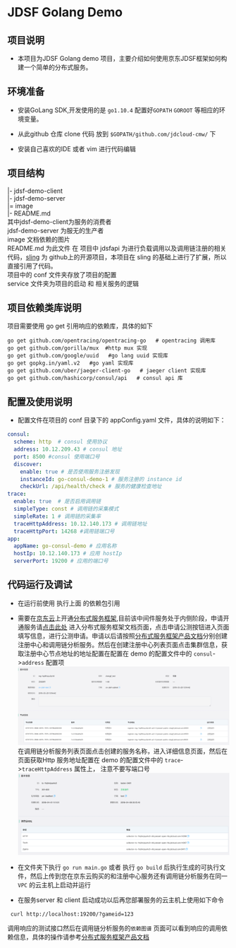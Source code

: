 # JDSF Golang Demo

## 项目说明

* 本项目为JDSF Golang demo 项目，主要介绍如何使用京东JDSF框架如何构建一个简单的分布式服务。

## 环境准备

* 安装GoLang SDK,开发使用的是 `go1.10.4` 配置好`GOPATH` `GOROOT` 等相应的环境变量。

* 从此github 仓库 clone 代码 放到 `$GOPATH/github.com/jdcloud-cmw/` 下

* 安装自己喜欢的IDE 或者 vim 进行代码编辑

## 项目结构

|- jdsf-demo-client  
|- jdsf-demo-server  
|= image  
|- README.md  
其中jdsf-demo-client为服务的消费者  
jdsf-demo-server 为服无的生产者  
image  文档依赖的图片  
README.md 为此文件
在 项目中 jdsfapi 为进行负载调用以及调用链注册的相关代码，[sling](https://github.com/dghubble/sling) 为 github上的开源项目，本项目在 sling 的基础上进行了扩展，所以直接引用了代码。  
项目中的 conf 文件夹存放了项目的配置  
service 文件夹为项目的启动 和 相关服务的逻辑

## 项目依赖类库说明

项目需要使用 go get 引用响应的依赖库，具体的如下

```shell
go get github.com/opentracing/opentracing-go   # opentracing 调用库
go get github.com/gorilla/mux  #http mux 实现  
go get github.com/google/uuid   #go lang uuid 实现库
go get gopkg.in/yaml.v2   #go yaml 实现库
go get github.com/uber/jaeger-client-go   # jaeger client 实现库
go get github.com/hashicorp/consul/api   # consul api 库
```

## 配置及使用说明

* 配置文件在项目的 conf 目录下的 appConfig.yaml 文件，具体的说明如下：  

```yaml
consul:
  scheme: http  # consul 使用协议
  address: 10.12.209.43 # consul 地址
  port: 8500 #consul 使用端口号
  discover:
    enable: true # 是否使用服务注册发现
    instanceId: go-consul-demo-1 # 服务注册的 instance id
    checkUrl: /api/health/check # 服务的健康检查地址
trace:
  enable: true  # 是否启用调用链
  simpleType: const # 调用链的采集模式
  simpleRate: 1 # 调用链的采集率
  traceHttpAddress: 10.12.140.173 # 调用链地址
  traceHttpPort: 14268 #调用链端口号
app:
  appName: go-consul-demo # 应用名称
  hostIp: 10.12.140.173 # 应用 hostIp
  serverPort: 19200 # 应用的端口号
```

## 代码运行及调试

* 在运行前使用 执行上面 的依赖包引用

* 需要在[京东云](https://www.jdcloud.com)上开通[分布式服务框架](https://jdsf-console.jdcloud.com/clusterList),目前该中间件服务处于内侧阶段，申请开通服务请[点击此处](https://www.jdcloud.com/cn/products/jd-distributed-service-framework) 进入分布式服务框架文档页面，点击申请公测按钮进入页面填写信息，进行公测申请。申请以后请按照[分布式服务框架产品文档](https://docs.jdcloud.com/cn/jd-distributed-service-framework/product-overview)分别创建注册中心和调用链分析服务。然后在创建注册中心列表页面点击集群信息，获取注册中心节点地址的地址配置在配置在 demo 的配置文件中的  `consul`->`address` 配置项   ![注册中心详情](./image/registrydetail.jpg "注册中心详情")
  在调用链分析服务列表页面点击创建的服务名称，进入详细信息页面，然后在页面获取Http 服务地址配置在 demo 的配置文件中的 `trace`->`traceHttpAddress` 属性上， 注意不要写端口号  ![调用链分析服务详情](./image/tracedetail.png "调用链分析服务详情")

* 在文件夹下执行   `go run main.go` 或者 执行 `go build` 后执行生成的可执行文件，然后上传到您在京东云购买的和注册中心服务还有调用链分析服务在同一 `VPC` 的云主机上启动并运行

* 在服务server 和 client 启动成功以后再您部署服务的云主机上使用如下命令

```shell
 curl http://localhost:19200/?gameid=123
 ```

调用响应的测试接口然后在调用链分析服务的`依赖图谱` 页面可以看到响应的调用依赖信息，具体的操作请参考[分布式服务框架产品文档](https://docs.jdcloud.com/cn/jd-distributed-service-framework/product-overview)
